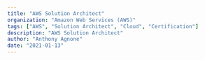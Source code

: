 ```yaml
---
title: "AWS Solution Architect"
organization: "Amazon Web Services (AWS)"
tags: ["AWS", "Solution Architect", "Cloud", "Certification"]
description: "AWS Solution Architect"
author: "Anthony Agnone"
date: "2021-01-13"
---
```

